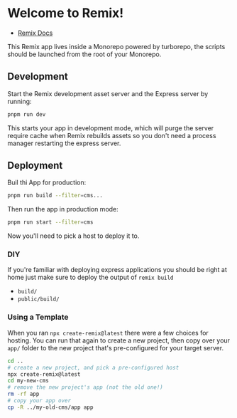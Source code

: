 # Welcome to Remix!

- [Remix Docs](https://remix.run/docs)

This Remix app lives inside a Monorepo powered by turborepo, the scripts should be launched
from the root of your Monorepo.

## Development

Start the Remix development asset server and the Express server by running:

```sh
pnpm run dev
```

This starts your app in development mode, which will purge the server require cache when Remix rebuilds assets so you don't need a process manager restarting the express server.

## Deployment

Buil thi App for production:

```sh
pnpm run build --filter=cms...
```

Then run the app in production mode:

```sh
pnpm run start --filter=cms
```

Now you'll need to pick a host to deploy it to.

### DIY

If you're familiar with deploying express applications you should be right at home just make sure to deploy the output of `remix build`

- `build/`
- `public/build/`

### Using a Template

When you ran `npx create-remix@latest` there were a few choices for hosting. You can run that again to create a new project, then copy over your `app/` folder to the new project that's pre-configured for your target server.

```sh
cd ..
# create a new project, and pick a pre-configured host
npx create-remix@latest
cd my-new-cms
# remove the new project's app (not the old one!)
rm -rf app
# copy your app over
cp -R ../my-old-cms/app app
```
